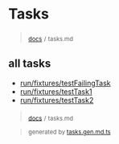 # Tasks

> <sub>[docs](./)</sub> <sub>/</sub> 
> <sub>tasks.md</sub>

## all tasks

- [run/fixtures/testFailingTask](../run/fixtures/testFailingTask.task.ts)
- [run/fixtures/testTask1](../run/fixtures/testTask1.task.ts)
- [run/fixtures/testTask2](../run/fixtures/testTask2.task.ts)

> <sub>[docs](./)</sub> <sub>/</sub> 
> <sub>tasks.md</sub>

> <sub>generated by [tasks.gen.md.ts](tasks.gen.md.ts)</sub>
